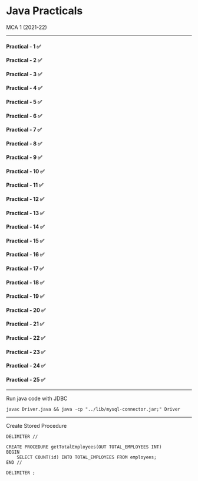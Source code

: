 # Java Practicals

MCA 1 (2021-22)

---

#### Practical - 1 ✅

#### Practical - 2 ✅

#### Practical - 3 ✅

#### Practical - 4 ✅

#### Practical - 5 ✅

#### Practical - 6 ✅

#### Practical - 7 ✅

#### Practical - 8 ✅

#### Practical - 9 ✅

#### Practical - 10 ✅

#### Practical - 11 ✅

#### Practical - 12 ✅

#### Practical - 13 ✅

#### Practical - 14 ✅

#### Practical - 15 ✅

#### Practical - 16 ✅

#### Practical - 17 ✅

#### Practical - 18 ✅

#### Practical - 19 ✅

#### Practical - 20 ✅

#### Practical - 21 ✅

#### Practical - 22 ✅

#### Practical - 23 ✅

#### Practical - 24 ✅

#### Practical - 25 ✅

---

Run java code with JDBC

```
javac Driver.java && java -cp "../lib/mysql-connector.jar;" Driver
```

---

Create Stored Procedure

```
DELIMITER //

CREATE PROCEDURE getTotalEmployees(OUT TOTAL_EMPLOYEES INT)
BEGIN
	SELECT COUNT(id) INTO TOTAL_EMPLOYEES FROM employees;
END //

DELIMITER ;
```
